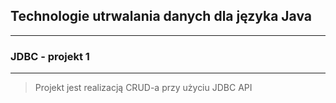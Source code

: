 
## Technologie utrwalania danych dla języka Java
---
### JDBC - projekt 1
---

> Projekt jest realizacją CRUD-a przy użyciu JDBC API
